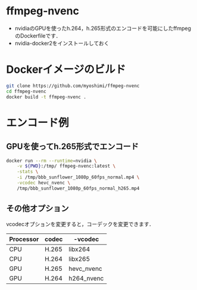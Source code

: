 # ffmpeg-nvenc

* nvidiaのGPUを使ったh.264，h.265形式のエンコードを可能にしたffmpegのDockerfileです．
* nvidia-docker2をインストールしておく

# Dockerイメージのビルド

```bash
git clone https://github.com/myoshimi/ffmpeg-nvenc
cd ffmpeg-nvenc
docker build -t ffmpeg-nvenc .
```

# エンコード例

## GPUを使ってh.265形式でエンコード

```bash
docker run --rm --runtime=nvidia \
    -v ${PWD}:/tmp/ ffmpeg-nvenc:latest \
    -stats \
    -i /tmp/bbb_sunflower_1080p_60fps_normal.mp4 \
    -vcodec hevc_nvenc \
    /tmp/bbb_sunflower_1080p_60fps_normal_h265.mp4
```

## その他オプション

vcodecオプションを変更すると，コーデックを変更できます．

| Processor | codec | -vcodec    |
|-----------|-------|------------|
| CPU       | H.265 | libx264    |
| CPU       | H.264 | libx265    |
| GPU       | H.265 | hevc_nvenc |
| GPU       | H.264 | h264_nvenc |


